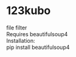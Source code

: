 # 123kubo
file filter<br>
Requires beautifulsoup4<br>
Installation:<br>
pip install beautifulsoup4<br>
